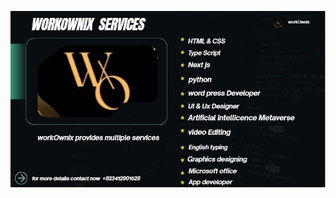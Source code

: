 <p align="center">
  <img src="https://raw.githubusercontent.com/Workownix/Workownix/main/banner.jpg" alt="Banner" />
</p>
